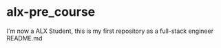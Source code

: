# alx-pre_course
I'm now a ALX Student, this is my first repository as a full-stack engineer
README.md

